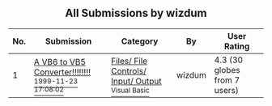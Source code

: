 ﻿<div align="center">

## All Submissions by wizdum

</div>

No.  | Submission | Category | By   | User Rating
---- | ---------- | -------- | ---- | -----------
1 | [A VB6 to VB5 Converter\!\!\!\!\!\!\!\!<br /><sup>1999-11-23 17:08:02</sup>](https://github.com/Planet-Source-Code/wizdum-a-vb6-to-vb5-converter__1-4572) | [Files/ File Controls/ Input/ Output<br /><sup>Visual Basic</sup>](../ByCategory/files-file-controls-input-output__1-3.md) | wizdum | 4.3 (30 globes from 7 users)
